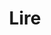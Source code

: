 ---
layout: categories_index
title: Lire
permalink: /lire/
svg:
intro: Collection d'idées, d'outils, de ressources &amp; d'opinions sur le design et le développement Web. La plupart des articles de cette section datent un peu. Je vais y remédier très prochainement – beta excuse.
bgimgheader: true
text-twtr: En train d'explorer les articles du @MagDuWebdesign
---